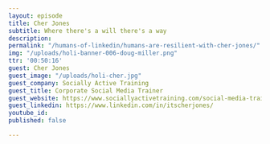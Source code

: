 ```yaml
---
layout: episode
title: Cher Jones
subtitle: Where there's a will there's a way
description: 
permalink: "/humans-of-linkedin/humans-are-resilient-with-cher-jones/"
img: "/uploads/holi-banner-006-doug-miller.png"
ttr: '00:50:16'
guest: Cher Jones
guest_image: "/uploads/holi-cher.jpg"
guest_company: Socially Active Training
guest_title: Corporate Social Media Trainer
guest_website: https://www.sociallyactivetraining.com/social-media-training/
guest_linkedin: https://www.linkedin.com/in/itscherjones/
youtube_id: 
published: false

---
```

